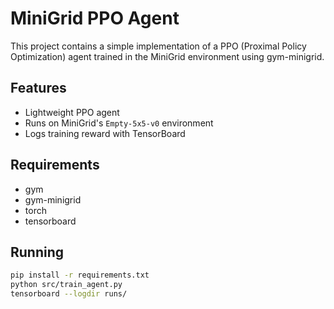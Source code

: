 # MiniGrid PPO Agent

This project contains a simple implementation of a PPO (Proximal Policy Optimization) agent trained in the MiniGrid environment using gym-minigrid.

## Features
- Lightweight PPO agent
- Runs on MiniGrid's `Empty-5x5-v0` environment
- Logs training reward with TensorBoard

## Requirements
- gym
- gym-minigrid
- torch
- tensorboard

## Running
```bash
pip install -r requirements.txt
python src/train_agent.py
tensorboard --logdir runs/
```
